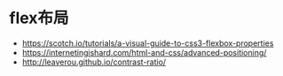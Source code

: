 

# flex布局

- https://scotch.io/tutorials/a-visual-guide-to-css3-flexbox-properties
- https://internetingishard.com/html-and-css/advanced-positioning/
- http://leaverou.github.io/contrast-ratio/
